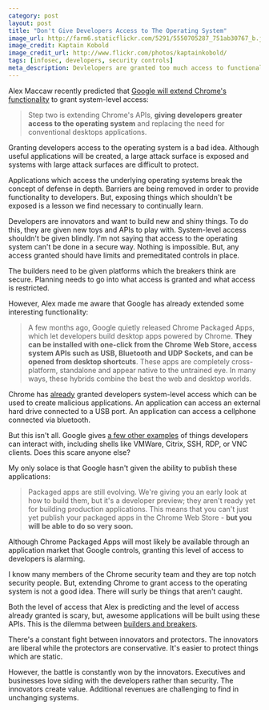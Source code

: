```yaml
---
category: post
layout: post
title: "Don't Give Developers Access to The Operating System"
image_url: http://farm6.staticflickr.com/5291/5550705287_751ab30767_b.jpg
image_credit: Kaptain Kobold
image_credit_url: http://www.flickr.com/photos/kaptainkobold/
tags: [infosec, developers, security controls]
meta_description: Devlelopers are granted too much access to functionality which they shouldn't have.
---
```


Alex Maccaw recently predicted that [Google will extend Chrome's functionality][1] to grant system-level access:

> Step two is extending Chrome's APIs, __giving developers greater access to the operating system__ and replacing the need for conventional desktops applications.

Granting developers access to the operating system is a bad idea. Although useful applications will be created, a large attack surface is exposed and systems with large attack surfaces are difficult to protect.

Applications which access the underlying operating systems break the concept of defense in depth. Barriers are being removed in order to provide functionality to developers. But, exposing things which shouldn't be exposed is a lesson we find necessary to continually learn.

Developers are innovators and want to build new and shiny things. To do this, they are given new toys and APIs to play with. System-level access shouldn't be given blindly. I'm not saying that access to the operating system can't be done in a secure way. Nothing is impossible. But, any access granted should have limits and premeditated controls in place. 

The builders need to be given platforms which the breakers think are secure. Planning needs to go into what access is granted and what access is restricted.

However, Alex made me aware that Google has already extended some interesting functionality:

> A few months ago, Google quietly released Chrome Packaged Apps, which let developers build desktop apps powered by Chrome. __They can be installed with one-click from the Chrome Web Store, access system APIs such as USB, Bluetooth and UDP Sockets, and can be opened from desktop shortcuts__. These apps are completely cross-platform, standalone and appear native to the untrained eye. In many ways, these hybrids combine the best the web and desktop worlds.

Chrome has [already][4] granted developers system-level access which can be used to create malicious applications. An application can access an external hard drive connected to a USB port. An application can access a cellphone connected via bluetooth.

But this isn't all. Google gives [a few other examples][4] of things developers can interact with, including shells like VMWare, Citrix, SSH, RDP, or VNC clients. Does this scare anyone else?

My only solace is that Google hasn't given the ability to publish these applications:

> Packaged apps are still evolving. We're giving you an early look at how to build them, but it's a developer preview; they aren't ready yet for building production applications.
> This means that you can't just yet publish your packaged apps in the Chrome Web Store - __but you will be able to do so very soon.__

Although Chrome Packaged Apps will most likely be available through an application market that Google controls, granting this level of access to developers is alarming.

I know many members of the Chrome security team and they are top notch security people. But, extending Chrome to grant access to the operating system is not a good idea. There will surly be things that aren't caught.

Both the level of access that Alex is predicting and the level of access already granted is scary, but, awesome applications will be built using these APIs. This is the dilemma between [builders and breakers][3].

There's a constant fight between innovators and protectors. The innovators are liberal while the protectors are conservative. It's easier to protect things which are static.

However, the battle is constantly won by the innovators. Executives and businesses love siding with the developers rather than security. The innovators create value. Additional revenues are challenging to find in unchanging systems.

[1]: http://blog.alexmaccaw.com/the-next-web
[2]: http://code.google.com/p/chromium/issues/detail?id=165171#c27 "Bug in Google load balancer"
[3]: /2011/02/builders-breakers-and-fixers/
[4]: http://developer.chrome.com/apps/about_apps.html